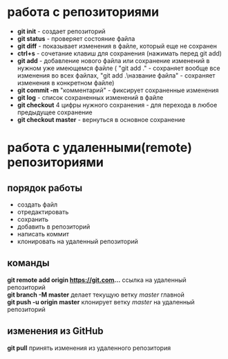 # работа с репозиториями
- **git init** - создает репозиторий 
- **git status** - проверяет состояние файла
- **git diff** - показывает изменения в файле, который еще не сохранен
- **ctrl+s** - сочетание клавиш для сохранения (нажимать перед git add)
- **git add** - добавление нового файла или сохранение изменений в нужном уже имеющемся файле ( "git add ." - сохраняет вообще все изменения во всех файлах, "git add .\название файла" - сохраняет изменения в конкретном файле)
- **git commit -m** "комментарий" - фиксирует сохраненные изменения 
- **git log** - список сохраненных изменений в файле 
- **git checkout**  4 цифры нужного сохранения - для перехода в любое предыдущее сохранение
- **git checkout master** - вернуться в основное сохранение

#  работа с удаленными(remote) репозиториями

## порядок работы 
* создать файл
* отредактировать
* сохранить 
* добавить в репозиторий
* написать коммит
* клонировать на удаленный репозиторий  
## команды
**git remote add origin https://git.com...** ссылка на удаленный репозиторий  
**git branch -M master**  делает текущую ветку *master* главной  
**git push -u origin master** клонирует ветку *master* на удаленный репозиторий

##  изменения из GitHub
**git pull**  принять изменения из удаленного репозитория